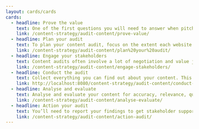 ```yaml
---
layout: cards/cards
cards:
  - headline: Prove the value
    text: One of the first questions you will need to answer when pitching a project to audit content, is what the return on investment will be.
    link: /content-strategy/audit-content/prove-value/
  - headline: Plan your audit
    text: To plan your content audit, focus on the extent each website or application is still fulfilling its purpose.
    link: /content-strategy/audit-content/plan%20your%20audit/
  - headline: Engage your stakeholders
    text: Content audits often involve a lot of negotiation and value judgments. Throughout the audit you’ll need to work hard to maintain good relationships.
    link: /content-strategy/audit-content/engage-stakeholders/
  - headline: Conduct the audit
    text: Collect everything you can find out about your content. This includes web pages, content types, content owners or subject experts, users and metadata.
    link: http://localhost:8080/content-strategy/audit-content/conduct-audit/
  - headline: Analyse and evaluate
    text: Analyse and evaluate your content for accuracy, relevance, quality and performance. This helps to make decisions based on evidence. 
    link: /content-strategy/audit-content/analyse-evaluate/
  - headline: Action your audit
    text: You’ll need to report your findings to get stakeholder support to action your findings and improve your content.
    link: /content-strategy/audit-content/action-audit/
---
```

